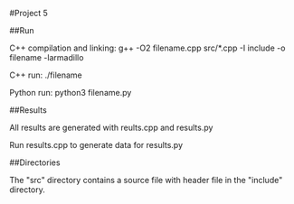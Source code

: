 #Project 5

##Run

C++ compilation and linking: g++ -O2 filename.cpp src/*.cpp -I include -o filename -larmadillo

C++ run: ./filename

Python run: python3 filename.py

##Results

All results are generated with reults.cpp and results.py

Run results.cpp to generate data for results.py

##Directories

The "src" directory contains a source file with header file in the "include" directory. 
